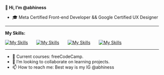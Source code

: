 <b font-size=42>👋 Hi, I’m @abhiness </b>
- 🎓 Meta Certified Front-end Developer && Google Certified UX Designer

<hr>
<b>My Skills:</b> 

[![My Skills](https://skillicons.dev/icons?i=html,css)](https://skillicons.dev) &nbsp;&nbsp;&nbsp;&nbsp;&nbsp; [![My Skills](https://skillicons.dev/icons?i=js,react)](https://skillicons.dev) &nbsp;&nbsp;&nbsp;&nbsp;&nbsp; [![My Skills](https://skillicons.dev/icons?i=tailwind,scss)](https://skillicons.dev) &nbsp;&nbsp;&nbsp;&nbsp;&nbsp; [![My Skills](https://skillicons.dev/icons?i=figma)](https://skillicons.dev)
<br/>

<hr>

- 🧠 Current courses: freeCodeCamp.
- 💞️ I’m looking to collaborate on learning projects. 
- 📫 How to reach me: Best way is my IG @abhiness

<!---
abhiness/abhiness is a ✨ special ✨ repository because its `README.md` (this file) appears on your GitHub profile.
You can click the Preview link to take a look at your changes.
--->
